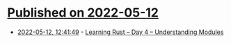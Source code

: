 # [Published on 2022-05-12](index.md)

* [2022-05-12, 12:41:49](https://news.ycombinator.com/item?id=31353170) - [Learning Rust – Day 4 – Understanding Modules](https://www.geekabyte.io/2020/01/learning-rust-day-4-understanding.html)
